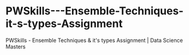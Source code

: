# PWSkills---Ensemble-Techniques-it-s-types-Assignment
PWSkills - Ensemble Techniques &amp; it's types Assignment | Data Science Masters
